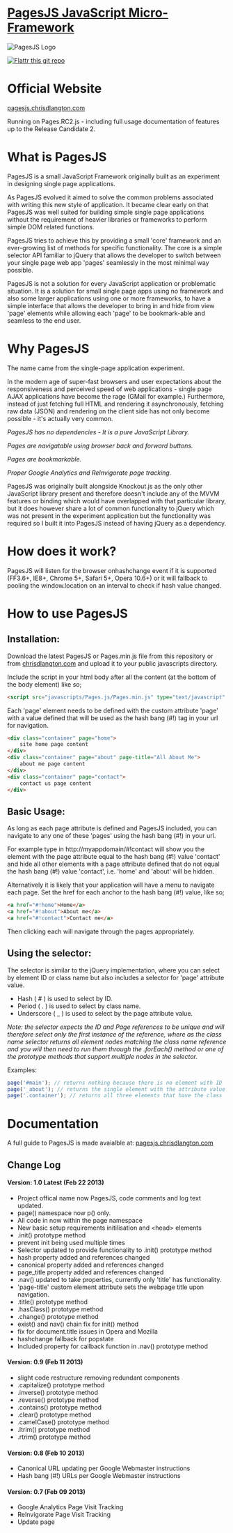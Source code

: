 [logo]: https://raw.github.com/chrisdlangton/pages.js/master/logo.png "PagesJS Logo"
[1]: http://pagesjs.chrisdlangton.com/
[2]: http://chrisdlangton.com/

[PagesJS JavaScript Micro-Framework][1]
========

![PagesJS Logo][logo]

[![Flattr this git repo](http://api.flattr.com/button/flattr-badge-large.png)](https://flattr.com/submit/auto?user_id=chrisdlangton&url=https://github.com/chrisdlangton/pages.js&title=PagesJS&language=&tags=github&category=software)

# Official Website
[pagesjs.chrisdlangton.com][1]

Running on Pages.RC2.js - including full usage documentation of features up to the Release Candidate 2.

# What is PagesJS
PagesJS is a small JavaScript Framework originally built as an experiment in designing single page applications. 

As PagesJS evolved it aimed to solve the common problems associated with writing this new style of application. It became clear early on that PagesJS was well suited for building simple single page applications without the requirement of heavier libraries or frameworks to perform simple DOM related functions.

PagesJS tries to achieve this by providing a small 'core' framework and an ever-growing list of methods for specific functionality. The core is a simple selector API familiar to jQuery that allows the developer to switch between your single page web app 'pages' seamlessly in the most minimal way possible.

PagesJS is not a solution for every JavaScript application or problematic situation. It is a solution for small single page apps using no framework and also some larger applications using one or more frameworks, to have a simple interface that allows the developer to bring in and hide from view 'page' elements while allowing each 'page' to be bookmark-able and seamless to the end user.

# Why PagesJS

The name came from the single-page application experiment.

In the modern age of super-fast browsers and user expectations about the responsiveness and perceived speed of web applications - single page AJAX applications have become the rage (GMail for example.) Furthermore, instead of just fetching full HTML and rendering it asynchronously, fetching raw data (JSON) and rendering on the client side has not only become possible - it's actually very common.

_PagesJS has no dependencies - It is a pure JavaScript Library._

_Pages are navigatable using browser back and forward buttons._

_Pages are bookmarkable._

_Proper Google Analytics and ReInvigorate page tracking._

PagesJS was originally built alongside Knockout.js as the only other JavaScript library present and therefore doesn't include any of the MVVM features or binding which would have overlapped with that particular library, but it does however share a lot of common functionality to jQuery which was not present in the experiment application but the functionality was required so I built it into PagesJS instead of having jQuery as a dependency.

# How does it work?

PagesJS will listen for the browser onhashchange event if it is supported (FF3.6+, IE8+, Chrome 5+, Safari 5+, Opera 10.6+) or it will fallback to pooling the window.location on an interval to check if hash value changed. 

# How to use PagesJS

## Installation:

Download the latest PagesJS or Pages.min.js file from this repository or from [chrisdlangton.com][2] and upload it to  your public javascripts directory. 

Include the script in your html body after all the content (at the bottom of the body element) like so;

```html
<script src="javascripts/Pages.js/Pages.min.js" type="text/javascript" charset="utf-8"></script>
```

Each 'page' element needs to be defined with the custom attribute 'page' with a value defined that will be used as the hash bang (#!) tag in your url for navigation.

```html
<div class="container" page="home">
    site home page content
</div>
<div class="container" page="about" page-title="All About Me">
    about me page content
</div>
<div class="container" page="contact">
    contact us page content
</div>
```

## Basic Usage:

As long as each page attribute is defined and PagesJS included, you can navigate to any one of these 'pages' using the hash bang (#!) in your url.

For example type in http://myappdomain/#!contact will show you the element with the page attribute equal to the hash bang (#!) value 'contact' and hide all other elements with a page attribute defined that do not equal the hash bang (#!) value 'contact', i.e. 'home' and 'about' will be hidden.

Alternatively it is likely that your application will have a menu to navigate each page. Set the href for each anchor to the hash bang (#!) value, like so;

```html
<a href="#!home">Home</a>
<a href="#!about">About me</a>
<a href="#!contact">Contact me</a>
```

Then clicking each will navigate through the pages appropriately.

## Using the selector:

The selector is similar to the jQuery implementation, where you can select by element ID or class name but also includes a selector for 'page' attribute value.

* Hash ( # ) is used to select by ID. 
* Period ( . ) is used to select by class name. 
* Underscore ( _ ) is used to select by the page attribute value.

_Note: the selector expects the ID and Page references to be unique and will therefore select only the first instance of the reference, where as the class name selector returns all element nodes matching the class name reference and you will then need to run them through the .forEach() method or one of the prototype methods that support multiple nodes in the selector._

Examples:

```javascript
page('#main'); // returns nothing because there is no element with ID 'main'
page('_about'); // returns the single element with the attribute value equal to 'about'
page('.container'); // returns all three elements that have the class 'container'
```

# Documentation

A full guide to PagesJS is made avaialble at: [pagesjs.chrisdlangton.com][1]

## Change Log

#### Version: 1.0 Latest (Feb 22 2013)

* Project offical name now PagesJS, code comments and log text updated.
* page() namespace now p() only.
* All code in now within the page namespace
* New basic setup requirements initilisation and &lt;head&gt; elements
* .init() prototype method
* prevent init being used multiple times
* Selector updated to provide functionality to .init() prototype method
* hash property added and references changed
* canonical property added and references changed
* page_title property added and references changed
* .nav() updated to take properties, currently only 'title' has functionality.
* 'page-title' custom element attribute sets the webpage title upon navigation.
* .title() prototype method
* .hasClass() prototype method
* .change() prototype method
* exist() and nav() chain fix for init() method
* fix for document.title issues in Opera and Mozilla
* hashchange fallback for popstate
* Included property for callback function in .nav() prototype method

#### Version: 0.9 (Feb 11 2013)

* slight code restructure removing redundant components
* .capitalize() prototype method
* .inverse() prototype method
* .reverse() prototype method
* .contains() prototype method
* .clear() prototype method
* .camelCase() prototype method
* .ltrim() prototype method
* .rtrim() prototype method

#### Version: 0.8 (Feb 10 2013)

* Canonical URL updating per Google Webmaster instructions
* Hash bang (#!) URLs per Google Webmaster instructions

#### Version: 0.7 (Feb 09 2013)

* Google Analytics Page Visit Tracking
* ReInvigorate Page Visit Tracking
* Update page <title> to include (append) the hash value
 
#### Version: 0.6 (Feb 07 2013)

* .goTo() prototype method
* document readystate fix

#### Version: 0.5 (Feb 05 2013)

* page() element class selector
* .getElementsByClassName fix
* .forEach fix
* .forEach() prototype method
* .trim() prototype method
* .stringify() prototype method
* .parse() prototype method
* .append() prototype method
* .prepend() prototype method

#### Version: 0.4 (Jan 22 2013)

* .disable() prototype method
* .enable() prototype method
* .remove() prototype method
* .empty() prototype method
* .html() prototype method
* .val() prototype method

#### Version: 0.3 (Jan 20 2013)

* .indexOf fix
* .exist() prototype method
* .toggle() prototype method
* .style() prototype method
* .addClass() prototype method
* .removeClass() prototype method

#### Version: 0.2 (Jan 17 2013)

* page() element page attribute selector
* hash and page attribute controls
* document readystate navigation for bookmarking
* .attr() prototype method
* .addPage() prototype method
* .removePage() prototype method
* .hide() prototype method
* .show() prototype method

#### Version: 0.1 (Jan 07 2013)
 
* page() element id selector
* .nav prototype method
